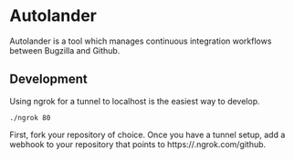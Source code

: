 # Autolander

Autolander is a tool which manages continuous integration workflows between Bugzilla and Github.

## Development

Using ngrok for a tunnel to localhost is the easiest way to develop.

```
./ngrok 80
```

First, fork your repository of choice. Once you have a tunnel setup, add a webhook to your repository that points to https://<id>.ngrok.com/github.
